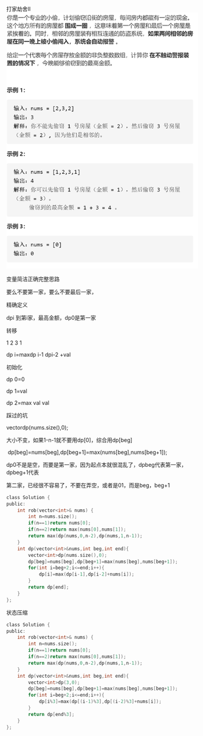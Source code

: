打家劫舍II![img](image/1628343593954.png)

变量简洁正确完整思路

要么不要第一家，要么不要最后一家，

精确定义

dpi 到第i家，最高金额，dp0是第一家

转移

1 2 3 1 

dp i=maxdp i-1  dpi-2 +val 

初始化

dp 0=0

dp 1=val

dp 2=max val val

踩过的坑

  vector<int>dp(nums.size(),0);

大小不变，如果1-n-1就不要用dp[0]，综合用dp[beg]

​        dp[beg]=nums[beg],dp[beg+1]=max(nums[beg],nums[beg+1]);

dp0不是是空，而要是第一家，因为起点本就很混乱了，dpbeg代表第一家，dpbeg+1代表

第二家，已经很不容易了，不要在弄空，或者是01，而是beg，beg+1

```c
class Solution {
public:
    int rob(vector<int>& nums) {
        int n=nums.size();
        if(n==1)return nums[0];
        if(n==2)return max(nums[0],nums[1]);
        return max(dp(nums,0,n-2),dp(nums,1,n-1));
    }
    int dp(vector<int>&nums,int beg,int end){
        vector<int>dp(nums.size(),0);
        dp[beg]=nums[beg],dp[beg+1]=max(nums[beg],nums[beg+1]);
        for(int i=beg+2;i<=end;i++){
            dp[i]=max(dp[i-1],dp[i-2]+nums[i]);
        }
        return dp[end];
    }
};
```

状态压缩

```c
class Solution {
public:
    int rob(vector<int>& nums) {
        int n=nums.size();
        if(n==1)return nums[0];
        if(n==2)return max(nums[0],nums[1]);
        return max(dp(nums,0,n-2),dp(nums,1,n-1));
    }
    int dp(vector<int>&nums,int beg,int end){
        vector<int>dp(3,0);
        dp[beg]=nums[beg],dp[beg+1]=max(nums[beg],nums[beg+1]);
        for(int i=beg+2;i<=end;i++){
            dp[i%3]=max(dp[(i-1)%3],dp[(i-2)%3]+nums[i]);
        }
        return dp[end%3];
    }
};
```

